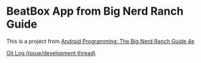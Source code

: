 # BeatBox App from Big Nerd Ranch Guide

This is a project from [Android Programming: The Big Nerd Ranch Guide 4e](https://www.amazon.com/Android-Programming-Ranch-Guide-Guides/dp/0135245125)

[Git Log (issue/development thread)](https://github.com/eucalypto/learn/issues/17)